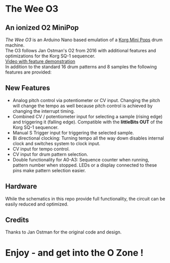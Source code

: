 # The Wee O3
## An ionized O2 MiniPop
*The Wee O3* is an Arduino Nano based emulation of a [Korg Mini Pops](https://en.wikipedia.org/wiki/Korg_Mini_Pops) drum machine.  
The O3 follows Jan Ostman's O2 from 2016 with additional features and optimizations for the Korg SQ-1 sequencer.  
[Video with feature demonstration](https://youtu.be/vjLT6ayJKSc)  
In addition to the standard 16 drum patterns and 8 samples the following features are provided:
## New Features
* Analog pitch control via potentiometer or CV input. Changing the pitch will change the tempo as well because pitch control is achieved by changing the interrupt timing.
* Combined CV / potentiometer input for selecting a sample (rising edge) and triggering it (falling edge). Compatible with the **littleBits OUT** of the Korg SQ-1 sequencer.
* Manual S Trigger input for triggering the selected sample.
* Bi directional clocking: Turning tempo all the way down disables internal clock and switches system to clock input.
* CV input for tempo control.
* CV input for drum pattern selection.
* Double functionality for A0-A3: Sequence counter when running, pattern number when stopped. LEDs or a display connected to these pins make pattern selection easier.
## Hardware
While the schematics in this repo provide full functionality, the circuit can be easily reduced and optimized.
## Credits
Thanks to Jan Ostman for the original code and design.
# Enjoy - and get into the O Zone !
